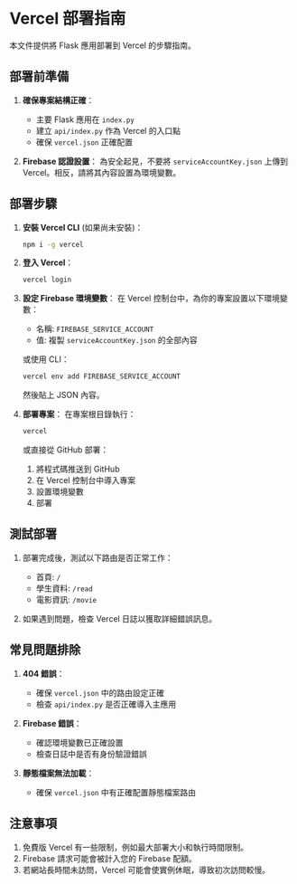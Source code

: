 # Vercel 部署指南

本文件提供將 Flask 應用部署到 Vercel 的步驟指南。

## 部署前準備

1. **確保專案結構正確**：
   - 主要 Flask 應用在 `index.py`
   - 建立 `api/index.py` 作為 Vercel 的入口點
   - 確保 `vercel.json` 正確配置

2. **Firebase 認證設置**：
   為安全起見，不要將 `serviceAccountKey.json` 上傳到 Vercel。相反，請將其內容設置為環境變數。

## 部署步驟

1. **安裝 Vercel CLI** (如果尚未安裝)：
   ```bash
   npm i -g vercel
   ```

2. **登入 Vercel**：
   ```bash
   vercel login
   ```

3. **設定 Firebase 環境變數**：
   在 Vercel 控制台中，為你的專案設置以下環境變數：
   - 名稱: `FIREBASE_SERVICE_ACCOUNT`
   - 值: 複製 `serviceAccountKey.json` 的全部內容

   或使用 CLI：
   ```bash
   vercel env add FIREBASE_SERVICE_ACCOUNT
   ```
   然後貼上 JSON 內容。

4. **部署專案**：
   在專案根目錄執行：
   ```bash
   vercel
   ```
   或直接從 GitHub 部署：
   1. 將程式碼推送到 GitHub
   2. 在 Vercel 控制台中導入專案
   3. 設置環境變數
   4. 部署

## 測試部署

1. 部署完成後，測試以下路由是否正常工作：
   - 首頁: `/`
   - 學生資料: `/read`
   - 電影資訊: `/movie`

2. 如果遇到問題，檢查 Vercel 日誌以獲取詳細錯誤訊息。

## 常見問題排除

1. **404 錯誤**：
   - 確保 `vercel.json` 中的路由設定正確
   - 檢查 `api/index.py` 是否正確導入主應用

2. **Firebase 錯誤**：
   - 確認環境變數已正確設置
   - 檢查日誌中是否有身份驗證錯誤

3. **靜態檔案無法加載**：
   - 確保 `vercel.json` 中有正確配置靜態檔案路由

## 注意事項

1. 免費版 Vercel 有一些限制，例如最大部署大小和執行時間限制。
2. Firebase 請求可能會被計入您的 Firebase 配額。
3. 若網站長時間未訪問，Vercel 可能會使實例休眠，導致初次訪問較慢。 